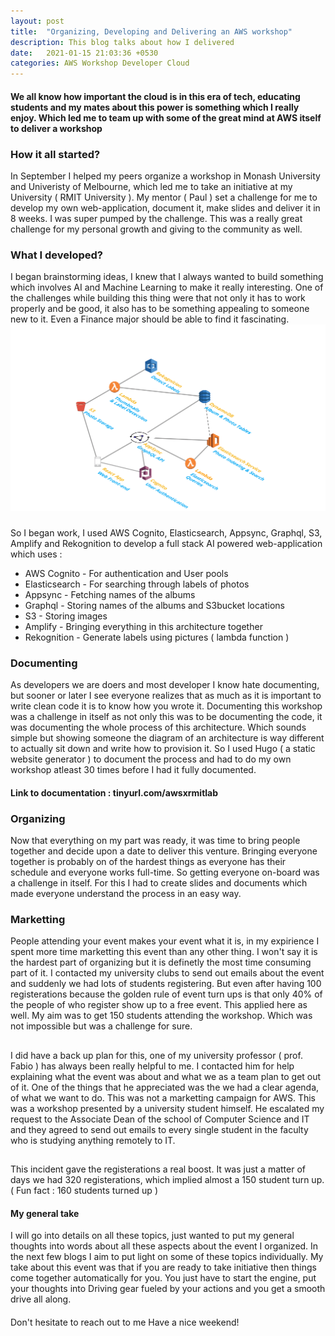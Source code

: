 ```yaml
---
layout: post
title:  "Organizing, Developing and Delivering an AWS workshop"
description: This blog talks about how I delivered 
date:   2021-01-15 21:03:36 +0530
categories: AWS Workshop Developer Cloud
---
```

#### We all know how important the cloud is in this era of tech, educating students and my mates about this power is something which I really enjoy. Which led me to team up with some of the great mind at AWS itself to deliver a workshop

### How it all started?
In September I helped my peers organize a workshop in Monash University and Univeristy of Melbourne, which led me to take an initiative at my University ( RMIT University ). My mentor ( Paul ) set a challenge for me to develop my own web-application, document it, make slides and deliver it in 8 weeks. I was super pumped by the challenge. This was a really great challenge for my personal growth and giving to the community as well.

### What I developed?
I began brainstorming ideas, I knew that I always wanted to build something which involves AI and Machine Learning to make it really interesting. 
One of the challenges while building this thing were that not only it has to work properly and be good, it also has to be something appealing to someone new to it. Even a Finance major should be able to find it fascinating.
![A test image](/assets/architecture.png)
###
So I began work, 
I used AWS Cognito, Elasticsearch, Appsync, Graphql, S3, Amplify and Rekognition to develop a full stack AI powered web-application which uses : 
* AWS Cognito - For authentication and User pools
* Elasticsearch - For searching through labels of photos
* Appsync - Fetching names of the albums
* Graphql - Storing names of the albums and S3bucket locations
* S3 - Storing images
* Amplify - Bringing everything in this architecture together
* Rekognition - Generate labels using pictures ( lambda function )

### Documenting 
As developers we are doers and most developer I know hate documenting, but sooner or later I see everyone realizes that as much as it is important to write clean code it is to know how you wrote it.
Documenting this workshop was a challenge in itself as not only this was to be documenting the code, it was documenting the whole process of this architecture. Which sounds simple but showing someone the diagram of an architecture is way different to actually sit down and write how to provision it.
So I used Hugo ( a static website generator ) to document the process and had to do my own workshop atleast 30 times before I had it fully documented.
#### Link to documentation : tinyurl.com/awsxrmitlab

### Organizing
Now that everything on my part was ready, it was time to bring people together and decide upon a date to deliver this venture.
Bringing everyone together is probably on of the hardest things as everyone has their schedule and everyone works full-time. So getting everyone on-board was a challenge in itself.
For this I had to create slides and documents which made everyone understand the process in an easy way.

### Marketting
People attending your event makes your event what it is, in my expirience I spent more time marketting this event than any other thing. I won't say it is the hardest part of organizing but it is definetly the most time consuming part of it.
I contacted my university clubs to send out emails about the event and suddenly we had lots of students registering. But even after having 100 registerations because the golden rule of event turn ups is that only 40% of the people of who register show up to a free event. This applied here as well. My aim was to get 150 students attending the workshop. Which was not impossible but was a challenge for sure.
## 
I did have a back up plan for this, one of my university professor ( prof. Fabio ) has always been really helpful to me. I contacted him for help explaining what the event was about and what we as a team plan to get out of it. One of the things that he appreciated was the we had a clear agenda, of what we want to do. This was not a marketting campaign for AWS. This was a workshop presented by a university student himself.
He escalated my request to the Associate Dean of the school of Computer Science and IT and they agreed to send out emails to every single student in the faculty who is studying anything remotely to IT.
##  
This incident gave the registerations a real boost. It was just a matter of days we had 320 registerations, which implied almost a 150 student turn up. ( Fun fact : 160 students turned up )

#### My general take
I will go into details on all these topics, just wanted to put my general thoughts into words about all these aspects about the event I organized. In the next few blogs I aim to put light on some of these topics individually.
My take about this event was that if you are ready to take initiative then things come together automatically for you. You just have to start the engine, put your thoughts into Driving gear fueled by your actions and you get a smooth drive all along.
####
Don't hesitate to reach out to me
Have a nice weekend!

